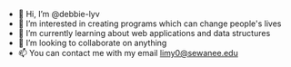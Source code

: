 - 👋 Hi, I’m @debbie-lyv
- 👀 I’m interested in creating programs which can change people's lives
- 🌱 I’m currently learning about web applications and data structures 
- 💞️ I’m looking to collaborate on anything
- 📫 You can contact me with my email limy0@sewanee.edu

<!---
debbie-lyv/debbie-lyv is a ✨ special ✨ repository because its `README.md` (this file) appears on your GitHub profile.
You can click the Preview link to take a look at your changes.
--->
